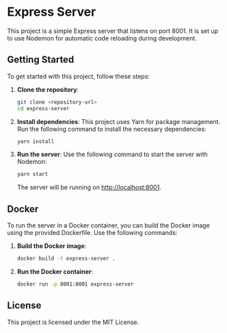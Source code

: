 # Express Server

This project is a simple Express server that listens on port 8001. It is set up to use Nodemon for automatic code reloading during development.

## Getting Started

To get started with this project, follow these steps:

1. **Clone the repository**:
   ```bash
   git clone <repository-url>
   cd express-server
   ```

2. **Install dependencies**:
   This project uses Yarn for package management. Run the following command to install the necessary dependencies:
   ```bash
   yarn install
   ```

3. **Run the server**:
   Use the following command to start the server with Nodemon:
   ```bash
   yarn start
   ```

   The server will be running on [http://localhost:8001](http://localhost:8001).

## Docker

To run the server in a Docker container, you can build the Docker image using the provided Dockerfile. Use the following commands:

1. **Build the Docker image**:
   ```bash
   docker build -t express-server .
   ```

2. **Run the Docker container**:
   ```bash
   docker run -p 8001:8001 express-server
   ```

## License

This project is licensed under the MIT License.